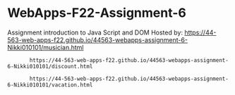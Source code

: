 # WebApps-F22-Assignment-6
Assignment introduction to Java Script and DOM
Hosted by: https://44-563-web-apps-f22.github.io/44563-webapps-assignment-6-Nikki010101/musician.html

           https://44-563-web-apps-f22.github.io/44563-webapps-assignment-6-Nikki010101/discount.html
           
           https://44-563-web-apps-f22.github.io/44563-webapps-assignment-6-Nikki010101/vacation.html
